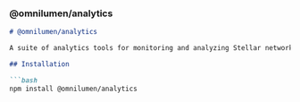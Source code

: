 ### @omnilumen/analytics

```markdown
# @omnilumen/analytics

A suite of analytics tools for monitoring and analyzing Stellar network activity and performance.

## Installation

```bash
npm install @omnilumen/analytics
```
